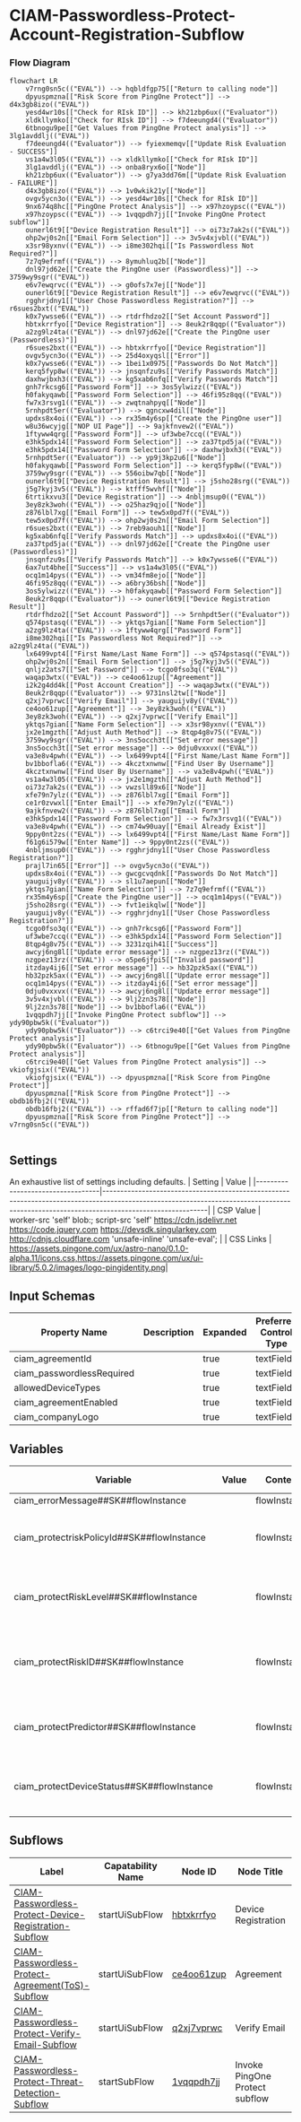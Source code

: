 # CIAM-Passwordless-Protect-Account-Registration-Subflow

### Flow Diagram
```mermaid
flowchart LR
    v7rng0sn5c(("EVAL")) --> hqbldfgp75[["Return to calling node"]]
    dpyuspmzna[["Risk Score from PingOne Protect"]] --> d4x3gb8izo(("EVAL"))
    yesd4wr10s[["Check for RIsk ID"]] --> kh21zbp6ux(("Evaluator"))
    xldkllymko[["Check for RIsk ID"]] --> f7deeungd4(("Evaluator"))
    6tbnogu9pe[["Get Values from PingOne Protect analysis"]] --> 3lg1avddlj(("EVAL"))
    f7deeungd4(("Evaluator")) --> fyiexmemqv[["Update Risk Evaluation - SUCCESS"]]
    vs1a4w3l05(("EVAL")) --> xldkllymko[["Check for RIsk ID"]]
    3lg1avddlj(("EVAL")) --> onba8ryx6o[["Node"]]
    kh21zbp6ux(("Evaluator")) --> g7ya3dd76m[["Update Risk Evaluation - FAILURE"]]
    d4x3gb8izo(("EVAL")) --> 1v0wkik21y[["Node"]]
    ovgv5ycn3o(("EVAL")) --> yesd4wr10s[["Check for RIsk ID"]]
    9nx674q8hc[["PingOne Protect Analysis"]] --> x97hzoypsc(("EVAL"))
    x97hzoypsc(("EVAL")) --> 1vqqpdh7jj[["Invoke PingOne Protect subflow"]]
    ounerl6t9[["Device Registration Result"]] --> oi73z7ak2s(("EVAL"))
    ohp2wj0s2n[["Email Form Selection"]] --> 3v5v4xjvbl(("EVAL"))
    x3sr98yxnv(("EVAL")) --> i8me302hqi[["Is Passwordless Not Required?"]]
    7z7q9efrmf(("EVAL")) --> 8ymuhluq2b[["Node"]]
    dnl97jd62e[["Create the PingOne user (Passwordless)"]] --> 3759wy9sgr(("EVAL"))
    e6v7ewqrvc(("EVAL")) --> g0ofs7x7ej[["Node"]]
    ounerl6t9[["Device Registration Result"]] --> e6v7ewqrvc(("EVAL"))
    rgghrjdny1[["User Chose Passwordless Registration?"]] --> r6sues2bxt(("EVAL"))
    k0x7ywsse6(("EVAL")) --> rtdrfhdzo2[["Set Account Password"]]
    hbtxkrrfyo[["Device Registration"]] --> 8euk2r8qqp(("Evaluator"))
    a2zg9lz4ta(("EVAL")) --> dnl97jd62e[["Create the PingOne user (Passwordless)"]]
    r6sues2bxt(("EVAL")) --> hbtxkrrfyo[["Device Registration"]]
    ovgv5ycn3o(("EVAL")) --> 25d4oxyqsl[["Error"]]
    k0x7ywsse6(("EVAL")) --> 1bei1x0975[["Passwords Do Not Match"]]
    kerq5fyp8w(("EVAL")) --> jnsqnfzu9s[["Verify Passwords Match"]]
    daxhwjbxh3(("EVAL")) --> kg5xab6nfq[["Verify Passwords Match"]]
    gnh7rkcsg6[["Password Form"]] --> 3os5ylwizz(("EVAL"))
    h0fakyqawb[["Password Form Selection"]] --> 46fi95z8qq(("EVAL"))
    fw7x3rsvg1(("EVAL")) --> zwqtnahpyq[["Node"]]
    5rnhpdt5er(("Evaluator")) --> qgncxw4dil[["Node"]]
    updxs8x4oi(("EVAL")) --> rx35m4y6sp[["Create the PingOne user"]]
    w8u36wcyjg[["NOP UI Page"]] --> 9ajkfnvew2(("EVAL"))
    1ftyww4qrg[["Password Form"]] --> uf3wbe7ccq(("EVAL"))
    e3hk5pdx14[["Password Form Selection"]] --> za37tpd5ja(("EVAL"))
    e3hk5pdx14[["Password Form Selection"]] --> daxhwjbxh3(("EVAL"))
    5rnhpdt5er(("Evaluator")) --> yp9j3kp2u6[["Node"]]
    h0fakyqawb[["Password Form Selection"]] --> kerq5fyp8w(("EVAL"))
    3759wy9sgr(("EVAL")) --> 556oibw7qb[["Node"]]
    ounerl6t9[["Device Registration Result"]] --> j5sho28srg(("EVAL"))
    j5g7kyj3v5(("EVAL")) --> ktfff5wvhf[["Node"]]
    6trtikxvu3[["Device Registration"]] --> 4nbljmsup0(("EVAL"))
    3ey8zk3woh(("EVAL")) --> o25haz9qjo[["Node"]]
    z876lbl7xg[["Email Form"]] --> tew5x0pd7f(("EVAL"))
    tew5x0pd7f(("EVAL")) --> ohp2wj0s2n[["Email Form Selection"]]
    r6sues2bxt(("EVAL")) --> 7reb9aouh1[["Node"]]
    kg5xab6nfq[["Verify Passwords Match"]] --> updxs8x4oi(("EVAL"))
    za37tpd5ja(("EVAL")) --> dnl97jd62e[["Create the PingOne user (Passwordless)"]]
    jnsqnfzu9s[["Verify Passwords Match"]] --> k0x7ywsse6(("EVAL"))
    6ax7ut4bhe[["Success"]] --> vs1a4w3l05(("EVAL"))
    ocq1m14pys(("EVAL")) --> vm34fm8ejo[["Node"]]
    46fi95z8qq(("EVAL")) --> a6bry36bsh[["Node"]]
    3os5ylwizz(("EVAL")) --> h0fakyqawb[["Password Form Selection"]]
    8euk2r8qqp(("Evaluator")) --> ounerl6t9[["Device Registration Result"]]
    rtdrfhdzo2[["Set Account Password"]] --> 5rnhpdt5er(("Evaluator"))
    q574pstasq(("EVAL")) --> yktqs7gian[["Name Form Selection"]]
    a2zg9lz4ta(("EVAL")) --> 1ftyww4qrg[["Password Form"]]
    i8me302hqi[["Is Passwordless Not Required?"]] --> a2zg9lz4ta(("EVAL"))
    lx6499vpt4[["First Name/Last Name Form"]] --> q574pstasq(("EVAL"))
    ohp2wj0s2n[["Email Form Selection"]] --> j5g7kyj3v5(("EVAL"))
    qnljz2ats7[["Set Password"]] --> tcgo0fso3q(("EVAL"))
    waqap3wtx(("EVAL")) --> ce4oo61zup[["Agreement"]]
    i2k2g4dd4k[["Post Account Creation"]] --> waqap3wtx(("EVAL"))
    8euk2r8qqp(("Evaluator")) --> 9731nsl2tw[["Node"]]
    q2xj7vprwc[["Verify Email"]] --> yauguijv8y(("EVAL"))
    ce4oo61zup[["Agreement"]] --> 3ey8zk3woh(("EVAL"))
    3ey8zk3woh(("EVAL")) --> q2xj7vprwc[["Verify Email"]]
    yktqs7gian[["Name Form Selection"]] --> x3sr98yxnv(("EVAL"))
    jx2e1mgzth[["Adjust Auth Method"]] --> 8tqp4g8v75(("EVAL"))
    3759wy9sgr(("EVAL")) --> 3ns5occh3t[["Set error message"]]
    3ns5occh3t[["Set error message"]] --> 0dju0vxxvx(("EVAL"))
    va3e8v4pwh(("EVAL")) --> lx6499vpt4[["First Name/Last Name Form"]]
    bv1bbofla6(("EVAL")) --> 4kcztxnwnw[["Find User By Username"]]
    4kcztxnwnw[["Find User By Username"]] --> va3e8v4pwh(("EVAL"))
    vs1a4w3l05(("EVAL")) --> jx2e1mgzth[["Adjust Auth Method"]]
    oi73z7ak2s(("EVAL")) --> vwzsll89x6[["Node"]]
    xfe79n7ylz(("EVAL")) --> z876lbl7xg[["Email Form"]]
    ce1r0zvwxl[["Enter Email"]] --> xfe79n7ylz(("EVAL"))
    9ajkfnvew2(("EVAL")) --> z876lbl7xg[["Email Form"]]
    e3hk5pdx14[["Password Form Selection"]] --> fw7x3rsvg1(("EVAL"))
    va3e8v4pwh(("EVAL")) --> cm74w90uay[["Email Already Exist"]]
    9ppy0nt2zs(("EVAL")) --> lx6499vpt4[["First Name/Last Name Form"]]
    f61g6i579w[["Enter Name"]] --> 9ppy0nt2zs(("EVAL"))
    4nbljmsup0(("EVAL")) --> rgghrjdny1[["User Chose Passwordless Registration?"]]
    prajl7in65[["Error"]] --> ovgv5ycn3o(("EVAL"))
    updxs8x4oi(("EVAL")) --> gwcgcvqdnk[["Passwords Do Not Match"]]
    yauguijv8y(("EVAL")) --> sl1u7aepun[["Node"]]
    yktqs7gian[["Name Form Selection"]] --> 7z7q9efrmf(("EVAL"))
    rx35m4y6sp[["Create the PingOne user"]] --> ocq1m14pys(("EVAL"))
    j5sho28srg(("EVAL")) --> fvt1eikqlw[["Node"]]
    yauguijv8y(("EVAL")) --> rgghrjdny1[["User Chose Passwordless Registration?"]]
    tcgo0fso3q(("EVAL")) --> gnh7rkcsg6[["Password Form"]]
    uf3wbe7ccq(("EVAL")) --> e3hk5pdx14[["Password Form Selection"]]
    8tqp4g8v75(("EVAL")) --> 3231zqih41[["Success"]]
    awcyj6ng8l[["Update error message"]] --> nzgpez13rz(("EVAL"))
    nzgpez13rz(("EVAL")) --> o5pe6jfpi5[["Invalid password"]]
    itzday4ij6[["Set error message"]] --> hb32pzk5ax(("EVAL"))
    hb32pzk5ax(("EVAL")) --> awcyj6ng8l[["Update error message"]]
    ocq1m14pys(("EVAL")) --> itzday4ij6[["Set error message"]]
    0dju0vxxvx(("EVAL")) --> awcyj6ng8l[["Update error message"]]
    3v5v4xjvbl(("EVAL")) --> 9lj2zn3s78[["Node"]]
    9lj2zn3s78[["Node"]] --> bv1bbofla6(("EVAL"))
    1vqqpdh7jj[["Invoke PingOne Protect subflow"]] --> ydy90pbw5k(("Evaluator"))
    ydy90pbw5k(("Evaluator")) --> c6trci9e40[["Get Values from PingOne Protect analysis"]]
    ydy90pbw5k(("Evaluator")) --> 6tbnogu9pe[["Get Values from PingOne Protect analysis"]]
    c6trci9e40[["Get Values from PingOne Protect analysis"]] --> vkiofgjsix(("EVAL"))
    vkiofgjsix(("EVAL")) --> dpyuspmzna[["Risk Score from PingOne Protect"]]
    dpyuspmzna[["Risk Score from PingOne Protect"]] --> obdb16fbj2(("EVAL"))
    obdb16fbj2(("EVAL")) --> rffad6f7jp[["Return to calling node"]]
    dpyuspmzna[["Risk Score from PingOne Protect"]] --> v7rng0sn5c(("EVAL"))


```

## Settings
An exhaustive list of settings including defaults.
| Setting                          | Value                                                                                                                                                                                   |
|----------------------------------|-----------------------------------------------------------------------------------------------------------------------------------------------------------------------------------------|
| CSP Value                        | worker-src &#39;self&#39; blob:; script-src &#39;self&#39; https://cdn.jsdelivr.net https://code.jquery.com https://devsdk.singularkey.com http://cdnjs.cloudflare.com &#39;unsafe-inline&#39; &#39;unsafe-eval&#39;; | 
 | CSS Links                        | https://assets.pingone.com/ux/astro-nano/0.1.0-alpha.11/icons.css,https://assets.pingone.com/ux/ui-library/5.0.2/images/logo-pingidentity.png|

## Input Schemas
| Property Name | Description | Expanded | Preferred Control Type | Preferred Data Type | Required |
|----------------------------------|-----------------|-----------------|-----------------|-----------------|-----------------|
| ciam_agreementId |  | true | textField | string | false | 
 | ciam_passwordlessRequired |  | true | textField | boolean | false | 
 | allowedDeviceTypes |  | true | textField | string | false | 
 | ciam_agreementEnabled |  | true | textField | boolean | false | 
 | ciam_companyLogo |  | true | textField | string | false | 
 


## Variables
| Variable | Value | Context | Display Name | Field Type | Min | Max | Mutable | Type |                                                                                                                                                                
|----------------------------------|-----------------|-----------------|-----------------|-----------------|-----------------|-----------------|-----------------|-----------------|
| ciam_errorMessage##SK##flowInstance |  | flowInstance |  | string | 0 | 2000 | true | property | 
 | ciam_protectriskPolicyId##SK##flowInstance |  | flowInstance | This PingOne Protect Risk Policy ID will be passed by default. | string | 0 | 2000 | true | property | 
 | ciam_protectRiskLevel##SK##flowInstance |  | flowInstance | Used by CIAM Passwordless and PingOne protect flows | string | 0 | 2000 | true | property | 
 | ciam_protectRiskID##SK##flowInstance |  | flowInstance | This variable is used by CIAM Passwordless with pingone protect flows. | string | 0 | 2000 | true | property | 
 | ciam_protectPredictor##SK##flowInstance |  | flowInstance | Used by CIAM Passwordless and PingOne Protect flows. | string | 0 | 2000 | true | property | 
 | ciam_protectDeviceStatus##SK##flowInstance |  | flowInstance | Used by CIAM Passwordless and PingOne protect flow | string | 0 | 2000 | true | property | 
 


## Subflows
| Label | Capatability Name | Node ID | Node Title | Version ID |                                                                                                                                                             
|----------------------------------|-----------------|-----------------|-----------------|-----------------|
| [CIAM-Passwordless-Protect-Device-Registration-Subflow](../CIAMPasswordlessProtectDeviceRegistrationSubflow/index.md) | startUiSubFlow | [hbtxkrrfyo](./nodes/hbtxkrrfyo.md) | Device Registration | -1 | 
 | [CIAM-Passwordless-Protect-Agreement(ToS)-Subflow](../CIAMPasswordlessProtectAgreementToSSubflow/index.md) | startUiSubFlow | [ce4oo61zup](./nodes/ce4oo61zup.md) | Agreement | -1 | 
 | [CIAM-Passwordless-Protect-Verify-Email-Subflow](../CIAMPasswordlessProtectVerifyEmailSubflow/index.md) | startUiSubFlow | [q2xj7vprwc](./nodes/q2xj7vprwc.md) | Verify Email | -1 | 
 | [CIAM-Passwordless-Protect-Threat-Detection-Subflow](../CIAMPasswordlessProtectThreatDetectionSubflow/index.md) | startSubFlow | [1vqqpdh7jj](./nodes/1vqqpdh7jj.md) | Invoke PingOne Protect subflow | -1 | 
 